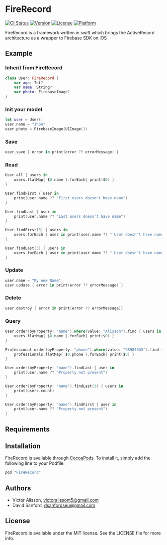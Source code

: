 # FireRecord

[![CI Status](http://img.shields.io/travis/victoralissont5@gmail.com/FireRecord.svg?style=flat)](https://travis-ci.org/victoralissont5@gmail.com/FireRecord)
[![Version](https://img.shields.io/cocoapods/v/FireRecord.svg?style=flat)](http://cocoapods.org/pods/FireRecord)
[![License](https://img.shields.io/cocoapods/l/FireRecord.svg?style=flat)](http://cocoapods.org/pods/FireRecord)
[![Platform](https://img.shields.io/cocoapods/p/FireRecord.svg?style=flat)](http://cocoapods.org/pods/FireRecord)

FireRecord is a framework written in swift which brings the ActiveRecord architecture as a wrapper to Firebase SDK on iOS

## Example

### Inherit from FireRecord

```swift
class User: FireRecord {
    var age: Int?
    var name: String?   
    var photo: FirebaseImage?
}
```

### Init your model
```swift
let user = User()
user.name = "Jhon"
user.photo = FirebaseImage(UIImage())
```

### Save
```swift
user.save { error in print(error ?? errorMessage) }
```

### Read
```swift
User.all { users in
    users.flatMap{ $0.name }.forEach{ print($0) }
}

User.findFirst { user in
    print(user.name ?? "First users doesn't have name")
}

User.findLast { user in
    print(user.name ?? "Last users doesn't have name")
}

User.findFirst(3) { users in
    users.forEach { user in print(user.name ?? " User doesn't have name")}
}

User.findLast(3) { users in
    users.forEach { user in print(user.name ?? " User doesn't have name")}
}      
```

### Update
```swift
user.name = "My new Name"
user.update { error in print(error ?? errorMessage) }
```

### Delete
```swift
user.destroy { error in print(error ?? errorMessage)}
```

### Query
```swift
User.order(byProperty: "name").where(value: "Alisson").find { users in
    users.flatMap{ $0.name }.forEach{ print($0) }                          //print all names
}

Professional.order(byProperty: "phone").where(value: "98984933").find { professionals in
    professionals.flatMap{ $0.phone }.forEach{ print($0) }                //print all phones
}

User.order(byProperty: "name").findLast { user in
    print(user.name ?? "Property not present")
}

User.order(byProperty: "name").findLast(3) { users in
    print(users.count)
}

User.order(byProperty: "name").findFirst { user in
    print(user.name ?? "Property not present")
}
```


## Requirements

## Installation

FireRecord is available through [CocoaPods](http://cocoapods.org). To install
it, simply add the following line to your Podfile:

```ruby
pod "FireRecord"
```

## Authors

* Victor Alisson, victoralissont5@gmail.com
* David Sanford,  dsanfordseu@gmail.com

## License

FireRecord is available under the MIT license. See the LICENSE file for more info.
